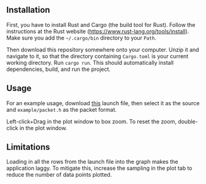 
## Installation

First, you have to install Rust and Cargo (the build tool for Rust).
Follow the instructions at the Rust website (https://www.rust-lang.org/tools/install).
Make sure you add the `~/.cargo/bin` directory to your `Path`.

Then download this repository somewhere onto your computer.
Unzip it and navigate to it, so that the directory containing `Cargo.toml` is your current working directory.
Run `cargo run`. This should automatically install dependencies, build, and run the project.

## Usage

For an example usage, download [this](https://drive.google.com/file/d/1i0fIGKroalNtzo8_BHj2HQBH4KFGvSy-/view?usp=sharing) launch file, then select it as the source and `example/packet.h` as the packet format.

Left-click+Drag in the plot window to box zoom. To reset the zoom, double-click in the plot window.

## Limitations

Loading in all the rows from the launch file into the graph makes the application laggy.
To mitigate this, increase the sampling in the plot tab to reduce the number of data points plotted.

